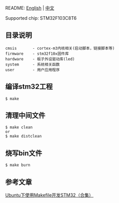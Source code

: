 
README: [English](https://github.com/shellever/stm32-makefile-simple/blob/master/README.md) | [中文](https://github.com/shellever/stm32-makefile-simple/blob/master/README_zh.md)

Supported chip: STM32F103C8T6

## 目录说明
```
cmsis       - cortex-m3内核相关(启动脚本，链接脚本等)
firmware    - stm32f10x固件库
hardware    - 板子外设驱动库(led)
system      - 系统相关函数
user        - 用户应用程序
```

## 编译stm32工程
```
$ make
```

## 清理中间文件
```
$ make clean
or
$ make distclean
```

## 烧写bin文件
```
$ make burn
```

## 参考文章
[Ubuntu下使用Makefile开发STM32（合集）](http://www.stmcu.org.cn/module/forum/thread-603753-1-1.html)

